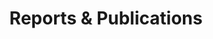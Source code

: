---
layout: publications
title: Reports & Publications
permalink: /publications/
header:
  overlay_color: "#CBDAC5"
  overlay_filter: linear-gradient(
    to bottom,
    rgba(0, 121, 127, 0.38) 0%,
    rgba(0, 94, 94, 0.85) 40%,
    rgba(0, 94, 94, 0.85) 60%,
    rgba(0, 121, 127, 0.38) 100%)
 # overlay_filter: linear-gradient(rgba(0, 121, 127, 0.76), rgba(0, 94, 94, 0.94))
  overlay_image: # /assets/images/ncrmp_data_viz_snap.png
 # caption: "NCRMP Pacific Fish Dashboard Screenshot"
sidebar:
  nav: "docs"
---